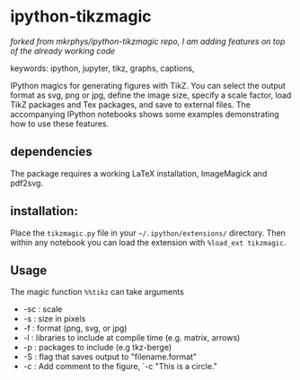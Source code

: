 # ipython-tikzmagic

*forked from mkrphys/ipython-tikzmagic repo, I am adding features on top of the already working code*

keywords: ipython, jupyter, tikz, graphs, captions,

IPython magics for generating figures with TikZ. You can select the output format as svg, png or jpg, define the image size, specify a scale factor, load TikZ packages and Tex packages, and save to external files. The accompanying IPython notebooks shows some examples demonstrating how to use these features.

## dependencies
The package requires a working LaTeX installation, ImageMagick and pdf2svg.


## installation: 
Place the `tikzmagic.py` file in your `~/.ipython/extensions/` directory. Then within any notebook you can load the extension with `%load_ext tikzmagic`. 

## Usage

The magic function `%%tikz` can take arguments

* -sc : scale
* -s : size in pixels
* -f : format (png, svg, or jpg)
* -l : libraries to include at compile time (e.g. matrix, arrows)
* -p : packages to include (e.g tkz-berge)
* -S : flag that saves output to "filename.format"
* -c : Add comment to the figure, `-c "This is a circle."





